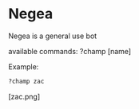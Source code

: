 # Negea

Negea is a general use bot

available commands:
?champ [name]

Example:

```bash
?champ zac
```

[zac.png]
